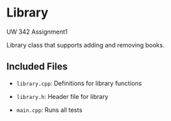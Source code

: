 # Library
UW 342 Assignment1

Library class that supports adding and removing books.

## Included Files

- `library.cpp`: Definitions for library functions

- `library.h`: Header file for library

- `main.cpp`: Runs all tests
